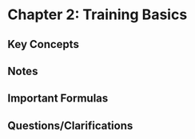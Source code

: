 # Chapter 2: Training Basics

## Key Concepts

## Notes

## Important Formulas

## Questions/Clarifications